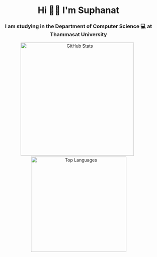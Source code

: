 <h1 align="center">Hi 👋🏻 I'm Suphanat</h1>
<h3 align="center">I am studying in the Department of Computer Science 💻 at Thammasat University</h3>

<p align="center">
  <img src="https://github-readme-stats.vercel.app/api?username=suphanatchanlek30&theme=swift&show_icons=true" alt="GitHub Stats" width="360">
  &nbsp;
  <img src="https://github-readme-stats.vercel.app/api/top-langs/?username=suphanatchanlek30&layout=compact" alt="Top Languages" width="303">
</p>
